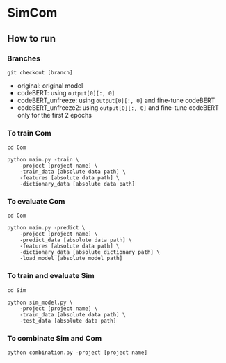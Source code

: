 # SimCom

## How to run

### Branches
```
git checkout [branch]
```
* original: original model
* codeBERT: using `output[0][:, 0]`
* codeBERT_unfreeze: using `output[0][:, 0]` and fine-tune codeBERT
* codeBERT_unfreeze2: using `output[0][:, 0]` and fine-tune codeBERT only for the first 2 epochs

### To train Com
```
cd Com

python main.py -train \
    -project [project name] \
    -train_data [absolute data path] \
    -features [absolute data path] \
    -dictionary_data [absolute data path]
```

### To evaluate Com
```
cd Com

python main.py -predict \
    -project [project name] \
    -predict_data [absolute data path] \
    -features [absolute data path] \
    -dictionary_data [absolute dictionary path] \
    -load_model [absolute model path]
```

### To train and evaluate Sim
```
cd Sim

python sim_model.py \
    -project [project name] \
    -train_data [absolute data path] \
    -test_data [absolute data path]
```

### To combinate Sim and Com
```
python combination.py -project [project name]
```